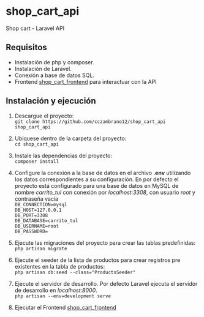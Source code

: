 # shop_cart_api
Shop cart - Laravel API

## Requisitos
- Instalación de php y composer.
- Instalación de Laravel.
- Conexión a base de datos SQL.
- Frontend [shop_cart_frontend](https://github.com/cczambrano12/shop_cart_frontend) para interactuar con la API

## Instalación y ejecución
1. Descargue el proyecto:  
`git clone https://github.com/cczambrano12/shop_cart_api shop_cart_api`  

2. Ubíquese dentro de la carpeta del proyecto:  
`cd shop_cart_api`  

3. Instale las dependencias del proyecto:  
`composer install`  

4. Configure la conexión a la base de datos en el archivo **.env** utilizando los datos correspondientes a su configuración. En por defecto el proyecto está configurado para una base de datos en MySQL de nombre *carrito_tul* con conexión por *localhost:3308*, con usuario *root* y contraseña vacía  
    `DB_CONNECTION=mysql`  
    `DB_HOST=127.0.0.1`  
    `DB_PORT=3308`  
    `DB_DATABASE=carrito_tul`  
    `DB_USERNAME=root`  
    `DB_PASSWORD=`  

5. Ejecute las migraciones del proyecto para crear las tablas predefinidas:  
`php artisan migrate`  

6. Ejecute el seeder de la lista de productos para crear registros pre existentes en la tabla de productos:  
`php artisan db:seed --class="ProductsSeeder"`

7. Ejecute el servidor de desarrollo. Por defecto Laravel ejecuta el servidor de desarrollo en *localhost:8000*.     
`php artisan --env=development serve`  

8. Ejecutar el Frontend [shop_cart_frontend](https://github.com/cczambrano12/shop_cart_frontend)
